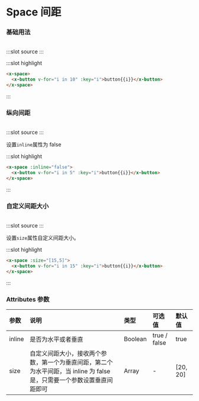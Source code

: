 # Space 间距

### 基础用法

<br/>

<demo-block>
:::slot source
<space-basic></space-basic>
:::

:::slot highlight

```html
<x-space>
  <x-button v-for="i in 10" :key="i">button{{i}}</x-button>
</x-space>
```

:::
</demo-block>

### 纵向间距

<br/>

<demo-block>
:::slot source
<space-vertical></space-vertical>
:::

设置`inline`属性为 false

:::slot highlight

```html
<x-space :inline="false">
  <x-button v-for="i in 5" :key="i">button{{i}}</x-button>
</x-space>
```

:::
</demo-block>

### 自定义间距大小

<br/>

<demo-block>
:::slot source
<space-size></space-size>
:::

设置`size`属性自定义间距大小。

:::slot highlight

```html
<x-space :size="[15,5]">
  <x-button v-for="i in 15" :key="i">button{{i}}</x-button>
</x-space>
```

:::
</demo-block>

### Attributes 参数

| 参数   | 说明                                                                                                                    | 类型    | 可选值       | 默认值   |
| :----- | :---------------------------------------------------------------------------------------------------------------------- | :------ | :----------- | :------- |
| inline | 是否为水平或者垂直                                                                                                      | Boolean | true / false | true     |
| size   | 自定义间距大小，接收两个参数，第一个为垂直间距，第二个为水平间距，当 inline 为 false 是，只需要一个参数设置垂直间距即可 | Array   | -            | [20, 20] |
